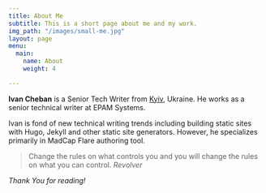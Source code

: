 ```yaml
---
title: About Me
subtitle: This is a short page about me and my work.
img_path: "/images/small-me.jpg"
layout: page
menu:
  main:
    name: About
    weight: 4

---
```

**Ivan Cheban** is a Senior Tech Writer from [Kyiv](https://en.wikipedia.org/wiki/Kiev "Kyiv"), Ukraine. He works as a senior technical writer at EPAM Systems.

Ivan is fond of new technical writing trends including building static sites with Hugo, Jekyll and other static site generators. However, he specializes primarily in MadCap Flare authoring tool.

> Change the rules on what controls you and you will change the rules on what you can control. <cite>Revolver</cite>

_Thank You for reading!_